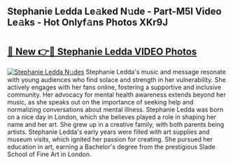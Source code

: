 ## Stephanie Ledda Le𝚊ked N𝚞de - Part-M5I Video Le𝚊ks - Hot Onlyf𝚊ns Photos XKr9J

# <h2><a href="http://ab67335.deff.icu/?id=Stephanie+Ledda">🔗 New 👉🔴 Stephanie Ledda VIDEO Photos</a></h2>

[![Stephanie Ledda N𝚞des](https://i.imgur.com/rIISA9y.gif)](http://ab67335.deff.icu/?id=Stephanie+Ledda)
Stephanie Ledda's music and message resonate with young audiences who find solace and strength in her vulnerability. She actively engages with her fans online, fostering a supportive and inclusive community. Her advocacy for mental health awareness extends beyond her music, as she speaks out on the importance of seeking help and normalizing conversations about mental illness. Stephanie Ledda was born on a nice day in London, which she believes played a role in shaping her name and her art. She grew up in a creative family, with both parents being artists. Stephanie Ledda's early years were filled with art supplies and museum visits, which ignited her passion for creating. She pursued her education in art, earning a Bachelor's degree from the prestigious Slade School of Fine Art in London.
